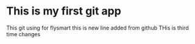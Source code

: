 # This is my first git app
This git using for flysmart
this is new line added from github
THis is third time changes